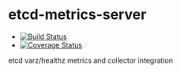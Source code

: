 etcd-metrics-server
===================

* [![Build Status](http://drone.diego-ci.cf-app.com/github.com/cloudfoundry-incubator/etcd-metrics-server/status.svg?branch=master)](http://drone.diego-ci.cf-app.com/github.com/cloudfoundry-incubator/etcd-metrics-server)
* [![Coverage Status](https://coveralls.io/repos/cloudfoundry-incubator/etcd-metrics-server/badge.png?branch=HEAD)](https://coveralls.io/r/cloudfoundry-incubator/etcd-metrics-server?branch=HEAD)

etcd varz/healthz metrics and collector integration

